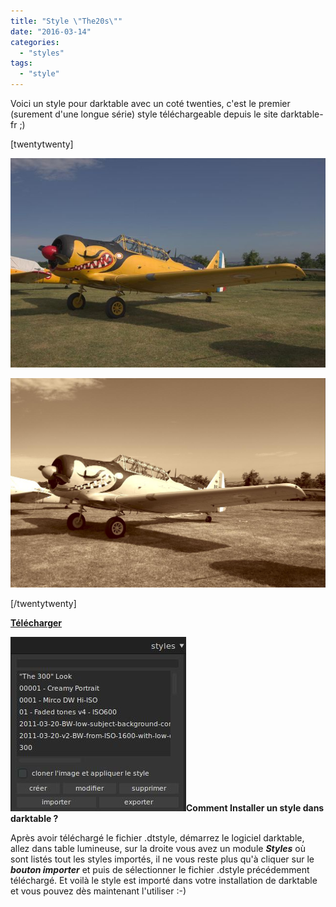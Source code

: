 ```yaml
---
title: "Style \"The20s\""
date: "2016-03-14"
categories: 
  - "styles"
tags: 
  - "style"
---
```


Voici un style pour darktable avec un coté twenties, c'est le premier (surement d'une longue série) style téléchargeable depuis le site darktable-fr ;)

\[twentytwenty\]

![](images/original.jpeg)

![](images/the20s.jpeg)

\[/twentytwenty\]

 

**[Télécharger](https://darktable.fr/download/Styles/The20s.dtstyle)**

 

**![installation-style](images/installation-style.jpeg)Comment Installer un style dans darktable ?**

Après avoir téléchargé le fichier .dtstyle, démarrez le logiciel darktable, allez dans table lumineuse, sur la droite vous avez un module **_Styles_** où sont listés tout les styles importés, il ne vous reste plus qu'à cliquer sur le _**bouton importer**_ et puis de sélectionner le fichier .dstyle précédemment téléchargé. Et voilà le style est importé dans votre installation de darktable et vous pouvez dès maintenant l'utiliser :-)
